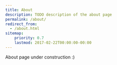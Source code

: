 ```yaml
---
title: About
description: TODO description of the about page
permalink: /about/
redirect_from:
  - /about.html
sitemap:
    priority: 0.7
    lastmod: 2017-02-22T00:00:00-00:00
---
```


About page under construction :)
